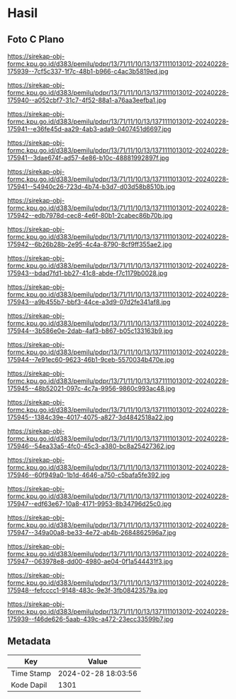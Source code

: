 # Hasil

## Foto C Plano

https://sirekap-obj-formc.kpu.go.id/d383/pemilu/pdpr/13/71/11/10/13/1371111013012-20240228-175939--7cf5c337-1f7c-48b1-b966-c4ac3b5819ed.jpg

https://sirekap-obj-formc.kpu.go.id/d383/pemilu/pdpr/13/71/11/10/13/1371111013012-20240228-175940--a052cbf7-31c7-4f52-88a1-a76aa3eefba1.jpg

https://sirekap-obj-formc.kpu.go.id/d383/pemilu/pdpr/13/71/11/10/13/1371111013012-20240228-175941--e36fe45d-aa29-4ab3-ada9-0407451d6697.jpg

https://sirekap-obj-formc.kpu.go.id/d383/pemilu/pdpr/13/71/11/10/13/1371111013012-20240228-175941--3dae674f-ad57-4e86-b10c-48881992897f.jpg

https://sirekap-obj-formc.kpu.go.id/d383/pemilu/pdpr/13/71/11/10/13/1371111013012-20240228-175941--54940c26-723d-4b74-b3d7-d03d58b8510b.jpg

https://sirekap-obj-formc.kpu.go.id/d383/pemilu/pdpr/13/71/11/10/13/1371111013012-20240228-175942--edb7978d-cec8-4e6f-80b1-2cabec86b70b.jpg

https://sirekap-obj-formc.kpu.go.id/d383/pemilu/pdpr/13/71/11/10/13/1371111013012-20240228-175942--6b26b28b-2e95-4c4a-8790-8cf9ff355ae2.jpg

https://sirekap-obj-formc.kpu.go.id/d383/pemilu/pdpr/13/71/11/10/13/1371111013012-20240228-175943--bdad7fd1-bb27-41c8-abde-f7c1179b0028.jpg

https://sirekap-obj-formc.kpu.go.id/d383/pemilu/pdpr/13/71/11/10/13/1371111013012-20240228-175943--a9b455b7-bbf3-44ce-a3d9-07d2fe341af8.jpg

https://sirekap-obj-formc.kpu.go.id/d383/pemilu/pdpr/13/71/11/10/13/1371111013012-20240228-175944--3b586e0e-2dab-4af3-b867-b05c133163b9.jpg

https://sirekap-obj-formc.kpu.go.id/d383/pemilu/pdpr/13/71/11/10/13/1371111013012-20240228-175944--7e91ec60-9623-46b1-9ceb-5570034b470e.jpg

https://sirekap-obj-formc.kpu.go.id/d383/pemilu/pdpr/13/71/11/10/13/1371111013012-20240228-175945--48b52021-097c-4c7a-9956-9860c993ac48.jpg

https://sirekap-obj-formc.kpu.go.id/d383/pemilu/pdpr/13/71/11/10/13/1371111013012-20240228-175945--1384c39e-4017-4075-a827-3d4842518a22.jpg

https://sirekap-obj-formc.kpu.go.id/d383/pemilu/pdpr/13/71/11/10/13/1371111013012-20240228-175946--54ea33a5-4fc0-45c3-a380-bc8a25427362.jpg

https://sirekap-obj-formc.kpu.go.id/d383/pemilu/pdpr/13/71/11/10/13/1371111013012-20240228-175946--60f949a0-1b1d-4646-a750-c5bafa5fe392.jpg

https://sirekap-obj-formc.kpu.go.id/d383/pemilu/pdpr/13/71/11/10/13/1371111013012-20240228-175947--edf63e67-10a8-4171-9953-8b34796d25c0.jpg

https://sirekap-obj-formc.kpu.go.id/d383/pemilu/pdpr/13/71/11/10/13/1371111013012-20240228-175947--349a00a8-be33-4e72-ab4b-2684862596a7.jpg

https://sirekap-obj-formc.kpu.go.id/d383/pemilu/pdpr/13/71/11/10/13/1371111013012-20240228-175947--063978e8-dd00-4980-ae04-0f1a544431f3.jpg

https://sirekap-obj-formc.kpu.go.id/d383/pemilu/pdpr/13/71/11/10/13/1371111013012-20240228-175948--fefcccc1-9148-483c-9e3f-3fb08423579a.jpg

https://sirekap-obj-formc.kpu.go.id/d383/pemilu/pdpr/13/71/11/10/13/1371111013012-20240228-175939--f46de626-5aab-439c-a472-23ecc33599b7.jpg


## Metadata

| Key        | Value               |
| ---------- | ------------------- |
| Time Stamp | 2024-02-28 18:03:56 |
| Kode Dapil | 1301                |



